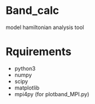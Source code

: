 # Band_calc
model hamiltonian analysis tool

# Rquirements
- python3
- numpy
- scipy
- matplotlib
- mpi4py (for plotband_MPI.py)
